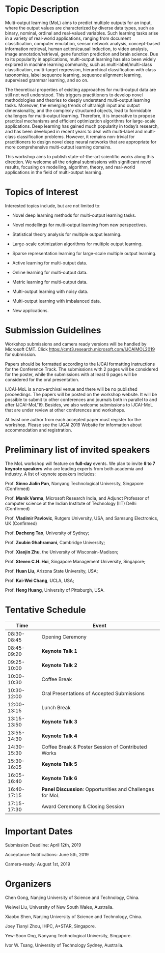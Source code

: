 # Topic Description

Multi-output learning (MoL) aims to predict multiple outputs for an input, where the output values are characterized by diverse data types, such as binary, nominal, ordinal and real-valued variables. Such learning tasks arise in a variety of real-world applications, ranging from document classification, computer emulation, sensor network analysis, concept-based information retrieval, human action/causal induction, to video analysis, image annotation/retrieval, gene function prediction and brain science. Due to its popularity in applications, multi-output learning has also been widely explored in machine learning community, such as multi-label/multi-class classification, multi-target regression, hierarchical classification with class taxonomies, label sequence learning, sequence alignment learning, supervised grammar learning, and so on.

The theoretical properties of existing approaches for multi-output data are still not well understood. This triggers practitioners to develop novel methodologies and theories to deeply understand multi-output learning tasks. Moreover, the emerging trends of ultrahigh input and output dimensionality, and the complexly structured objects, lead to formidable challenges for multi-output learning. Therefore, it is imperative to propose practical mechanisms and efficient optimization algorithms for large-scale applications. Deep learning has gained much popularity in today’s research, and has been developed in recent years to deal with multi-label and multi-class classification problems. However, it remains non-trivial for practitioners to design novel deep neural networks that are appropriate for more comprehensive multi-output learning domains.

This workshop aims to publish state-of-the-art scientific works along this direction. We welcome all the original submissions with significant novel results, focusing on modelling, algorithm, theory, and real-world applications in the field of multi-output learning.


# Topics of Interest

Interested topics include, but are not limited to:

- Novel deep learning methods for multi-output learning tasks.

- Novel modellings for multi-output learning from new perspectives.

- Statistical theory analysis for multiple output learning.

- Large-scale optimization algorithms for multiple output learning.

- Sparse representation learning for large-scale multiple output learning.

- Active learning for multi-output data.

- Online learning for multi-output data.

- Metric learning for multi-output data.

- Multi-output learning with noisy data.  

- Multi-output learning with imbalanced data. 

- New applications.


# Submission Guidelines

Workshop submissions and camera ready versions will be handled by Microsoft CMT. Click https://cmt3.research.microsoft.com/IJCAIMOL2019 for submission. 

Papers should be formatted according to the IJCAI formatting instructions for the Conference Track. The submissions with 2 pages will be considered for the poster, while the submissions with at least 6 pages will be considered for the oral presentation. 

IJCAI-MoL is a non-archival venue and there will be no published proceedings. The papers will be posted on the workshop website. It will be possible to submit to other conferences and journals both in parallel to and after IJCAI-MoL'19. Besides, we also welcome submissions to IJCAI-MoL that are under review at other conferences and workshops. 

At least one author from each accepted paper must register for the workshop. Please see the IJCAI 2019 Website for information about accommodation and registration. 


<!-- To be announced
-->

<!--

Workshop submissions and camera ready versions will be handled by Microsoft CMT. Click [https://cmt3.research.microsoft.com/ACMLMoL2018](https://cmt3.research.microsoft.com/ACMLMoL2018) for submission.

Papers should be formatted according to the ACML formatting instructions for the Conference Track. The submissions with 2 pages will be considered for the poster, while submissions with at least 6 pages will be considered for the oral presentation. The selective oral papers will be invited for IEEE TNNLS Special Issue on "Structured Multi-output Learning: Modelling, Algorithm, Theory and Applications" ([https://cis.ieee.org/images/files/Documents/Transactions/TNNLS/TNNLS_SMLMATA-CFP.pdf](https://cis.ieee.org/images/files/Documents/Transactions/TNNLS/TNNLS_SMLMATA-CFP.pdf)).

ACML-MoL is a non-archival venue and there will be no published proceedings. The papers will be posted on the workshop website. It will be possible to submit to other conferences and journals both in parallel to and after ACML-MoL'18. Besides, we also welcome submissions to ACML-MoL that are under review at other conferences and workshops.

At least one author from each accepted paper must register for the workshop. Please see the ACML 2018 Website for information about accommodation and registration.

-->

# Preliminary list of invited speakers

The MoL workshop will feature on **full-day** events. We plan to invite **6 to 7 keynote speakers** who are leading experts from both academia and industry. A list of keynote speakers includes:

Prof. **Sinno Jialin Pan**, Nanyang Technological University, Singapore (Confirmed)

Prof. **Manik Varma**, Microsoft Research India, and Adjunct Professor of computer science at the Indian Institute of Technology (IIT) Delhi  (Confirmed)

Prof. **Vladimir Pavlovic**, Rutgers University, USA, and Samsung Electronics, UK (Confirmed)

Prof. **Dacheng Tao**, University of Sydney;

Prof. **Zoubin Ghahramani**, Cambridge University; 

Prof. **Xiaojin Zhu**, the University of Wisconsin-Madison; 

Prof. **Steven C.H. Hoi**, Singapore Management University, Singapore; 

Prof. **Huan Liu**, Arizona State University, USA;

Prof. **Kai-Wei Chang**, UCLA, USA;

Prof. **Heng Huang**, University of Pittsburgh, USA.


# Tentative Schedule


| Time          | Event             |
| ------------- | -------------     |
| 08:30-08:45   | Opening Ceremony  |
| 08:45-09:20   | **Keynote Talk 1**    |
| 09:25-10:00   | **Keynote Talk 2**    |
| 10:00-10:30   | Coffee Break      |
| 10:30-12:00   | Oral Presentations of Accepted Submissions |
| 12:00-13:15   | Lunch Break       |
| 13:15-13:50   | **Keynote Talk 3**    |
| 13:55-14:30   | **Keynote Talk 4**   |
| 14:30-15:30   | Coffee Break & Poster Session of Contributed Works |
| 15:30-16:05   | **Keynote Talk 5**    |
| 16:05-16:40   | **Keynote Talk 6**    |
| 16:40-17:15   | **Panel Discussion**: Opportunities and Challenges for MoL |
| 17:15-17:30   | Award Ceremony & Closing Session |


<!--
To be announced
-->

<!--

8:50 - 9:00 Introduction

9:00 - 10:00 Invited Keynote Talk

===10:00-10:30 Morning tea===

10:30 - 10:55 Paper presentation

10:55 - 11:20 Paper presentation

11:20 - 11:35 Paper presentation

===11:35 - 11:50 Panel discussion===

11:50 - 12:05 Paper presentation

12:05 - 12:20 Paper presentation

12:20 - 12:35 Paper presentation

===12:35 - 12:50 Panel discussion===

-->

# Important Dates

Submission Deadline: April 12th, 2019

Acceptance Notifications: June 5th, 2019

Camera-ready: August 1st, 2019


<!--To be announced



Submission: 20 Sep, 2018.

Notification: 01 Oct, 2018.

Workshop: 14 Nov, 2018.

-->

# Organizers

Chen Gong, Nanjing University of Science and Technology, China.

Weiwei Liu, University of New South Wales, Australia.

Xiaobo Shen, Nanjing University of Science and Technology, China.

Joey Tianyi Zhou, IHPC, A\*STAR, Singapore. 

Yew-Soon Ong, Nanyang Technological University, Singapore.

Ivor W. Tsang, University of Technology Sydney, Australia.


